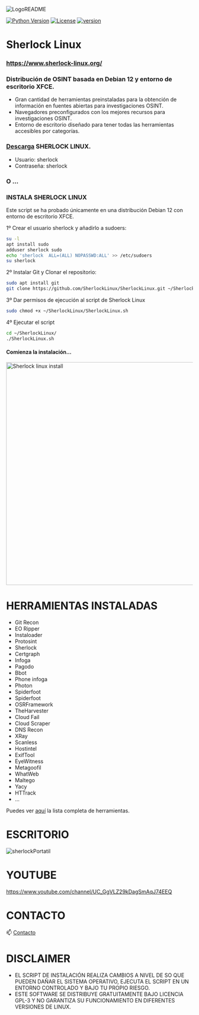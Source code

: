 ![LogoREADME](https://github.com/SherlockLinux/SherlockLinux/assets/137631572/06261dae-d3d1-4748-9b50-c7f8d07e6338)

[![Python Version](https://img.shields.io/badge/python-3.9+-FF8400)](https://www.python.org) [![License](https://img.shields.io/badge/license-GPLv3-FF8400.svg)](https://github.com/blacklanternsecurity/bbot/blob/dev/LICENSE) [![version](https://img.shields.io/badge/version-1.0.0-green.svg)](https://semver.org)

# Sherlock Linux 
### https://www.sherlock-linux.org/
### Distribución de OSINT basada en Debian 12 y entorno de escritorio XFCE.

- Gran cantidad de herramientas preinstaladas para la obtención de información en fuentes abiertas para investigaciones OSINT.
- Navegadores preconfigurados con los mejores recursos para investigaciones OSINT.
- Entorno de escritorio diseñado para tener todas las herramientas accesibles por categorías.

### [Descarga](https://www.sherlock-linux.org/descarga/) SHERLOCK LINUX.

- Usuario: sherlock
- Contraseña: sherlock


### O ...

### INSTALA SHERLOCK LINUX

Este script se ha probado únicamente en una distribución Debian 12 con entorno de escritorio XFCE.

1º Crear el usuario sherlock y añadirlo a sudoers:
~~~bash
su -l
apt install sudo
adduser sherlock sudo
echo 'sherlock  ALL=(ALL) NOPASSWD:ALL' >> /etc/sudoers
su sherlock
~~~

2º Instalar Git y Clonar el repositorio:
~~~bash
sudo apt install git
git clone https://github.com/SherlockLinux/SherlockLinux.git ~/SherlockLinux
~~~

3º Dar permisos de ejecución al script de Sherlock Linux
~~~bash
sudo chmod +x ~/SherlockLinux/SherlockLinux.sh
~~~

4º Ejecutar el script
~~~bash
cd ~/SherlockLinux/
./SherlockLinux.sh
~~~

#### Comienza la instalación...

<img width="600" alt="Sherlock linux install" src="https://github.com/SherlockLinux/SherlockLinux/assets/137631572/e69db155-e71f-47a8-b2c4-9a481900174d">

# HERRAMIENTAS INSTALADAS

- Git Recon
- EO Ripper
- Instaloader
- Protosint
- Sherlock
- Certgraph
- Infoga
- Pagodo
- Bbot
- Phone infoga
- Photon
- Spiderfoot
- Spiderfoot
- OSRFramework
- TheHarvester
- Cloud Fail
- Cloud Scraper
- DNS Recon
- XRay
- Scanless
- Hostintel
- ExifTool
- EyeWitness
- Metagoofil 
- WhatWeb
- Maltego
- Yacy
- HTTrack
- ...

Puedes ver [aquí](https://www.sherlock-linux.org/documentacion/) la lista completa de herramientas.


# ESCRITORIO

![sherlockPortatil](https://github.com/SherlockLinux/SherlockLinux/assets/137631572/68b55045-c4b7-4bdf-8984-cf3e142d284e)


# YOUTUBE
https://www.youtube.com/channel/UC_GgVLZ29kDagSmAqJ74EEQ

# CONTACTO
📫 [Contacto](https://www.sherlock-linux.org/contacto/)

# DISCLAIMER

- EL SCRIPT DE INSTALACIÓN REALIZA CAMBIOS A NIVEL DE SO QUE PUEDEN DAÑAR EL SISTEMA OPERATIVO, EJECUTA EL SCRIPT EN UN ENTORNO CONTROLADO Y BAJO TU PROPIO RIESGO.
- ESTE SOFTWARE SE DISTRIBUYE GRATUITAMENTE BAJO LICENCIA GPL-3 Y NO GARANTIZA SU FUNCIONAMIENTO EN DIFERENTES VERSIONES DE LINUX.


